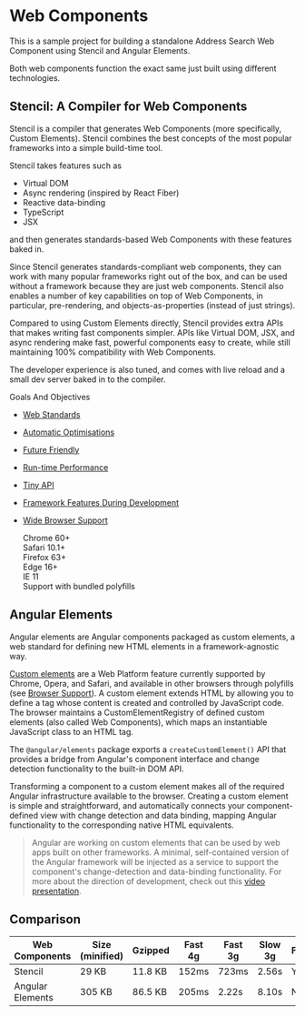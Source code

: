 # Web Components

This is a sample project for building a standalone Address Search Web Component using Stencil and Angular Elements.

Both web components function the exact same just built using different technologies.


## Stencil: A Compiler for Web Components

Stencil is a compiler that generates Web Components (more specifically, Custom Elements). Stencil combines the best concepts of the most popular frameworks into a simple build-time tool.

Stencil takes features such as

- Virtual DOM
- Async rendering (inspired by React Fiber)
- Reactive data-binding
- TypeScript
- JSX

and then generates standards-based Web Components with these features baked in.

Since Stencil generates standards-compliant web components, they can work with many popular frameworks right out of the box, and can be used without a framework because they are just web components. Stencil also enables a number of key capabilities on top of Web Components, in particular, pre-rendering, and objects-as-properties (instead of just strings).

Compared to using Custom Elements directly, Stencil provides extra APIs that makes writing fast components simpler. APIs like Virtual DOM, JSX, and async rendering make fast, powerful components easy to create, while still maintaining 100% compatibility with Web Components.

The developer experience is also tuned, and comes with live reload and a small dev server baked in to the compiler.

Goals And Objectives

- [Web Standards](https://stenciljs.com/docs/goals-and-objectives#web-standards)
- [Automatic Optimisations](https://stenciljs.com/docs/goals-and-objectives#automatic-optimizations)
- [Future Friendly](https://stenciljs.com/docs/goals-and-objectives#future-friendly)
- [Run-time Performance](https://stenciljs.com/docs/goals-and-objectives#run-time-performance)
- [Tiny API](https://stenciljs.com/docs/goals-and-objectives#tiny-api)
- [Framework Features During Development](https://stenciljs.com/docs/goals-and-objectives#framework-features-during-development)
- [Wide Browser Support](https://stenciljs.com/docs/goals-and-objectives#wide-browser-support)  

   Chrome 60+  
   Safari 10.1+  
   Firefox 63+  
   Edge 16+  
   IE 11  
   Support with bundled polyfills  



## Angular Elements

Angular elements are Angular components packaged as custom elements, a web standard for defining new HTML elements in a framework-agnostic way.

[Custom elements](https://developer.mozilla.org/en-US/docs/Web/Web_Components/Using_custom_elements) are a Web Platform feature currently supported by Chrome, Opera, and Safari, and available in other browsers through polyfills (see [Browser Support](https://angular.io/guide/elements#browser-support)). A custom element extends HTML by allowing you to define a tag whose content is created and controlled by JavaScript code. The browser maintains a CustomElementRegistry of defined custom elements (also called Web Components), which maps an instantiable JavaScript class to an HTML tag.

The `@angular/elements` package exports a `createCustomElement()` API that provides a bridge from Angular's component interface and change detection functionality to the built-in DOM API.

Transforming a component to a custom element makes all of the required Angular infrastructure available to the browser. Creating a custom element is simple and straightforward, and automatically connects your component-defined view with change detection and data binding, mapping Angular functionality to the corresponding native HTML equivalents.

> Angular are working on custom elements that can be used by web apps built on other frameworks. A minimal, self-contained version of the Angular framework will be injected as a service to support the component's change-detection and data-binding functionality. For more about the direction of development, check out this [video presentation](https://www.youtube.com/watch?v=Z1gLFPLVJjY&t=4s).


## Comparison

| Web Components   | Size (minified) | Gzipped | Fast 4g | Fast 3g | Slow 3g | Firefox |
| ---------------- | --------------- | ------- | ------- | ------- | ------- | ------- |
| Stencil          | 29 KB           | 11.8 KB | 152ms   | 723ms   | 2.56s   | Yes     |
| Angular Elements | 305 KB          | 86.5 KB | 205ms   | 2.22s   | 8.10s   | No      |
